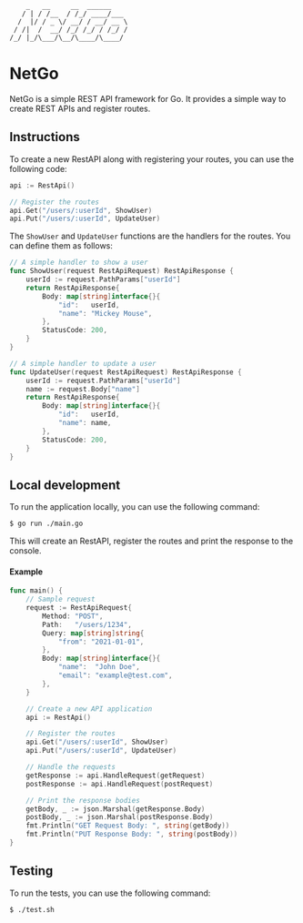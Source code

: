 ```
    _   __     __  ______
   / | / /__  / /_/ ____/___
  /  |/ / _ \/ __/ / __/ __ \
 / /|  /  __/ /_/ /_/ / /_/ /
/_/ |_/\___/\__/\____/\____/

```

# NetGo

NetGo is a simple REST API framework for Go. It provides a simple way to create REST APIs and register routes.

## Instructions

To create a new RestAPI along with registering your routes, you can use the following code:

```go
api := RestApi()

// Register the routes
api.Get("/users/:userId", ShowUser)
api.Put("/users/:userId", UpdateUser)
```

The `ShowUser` and `UpdateUser` functions are the handlers for the routes. You can define them as follows:

```go
// A simple handler to show a user
func ShowUser(request RestApiRequest) RestApiResponse {
	userId := request.PathParams["userId"]
	return RestApiResponse{
		Body: map[string]interface{}{
			"id":   userId,
			"name": "Mickey Mouse",
		},
		StatusCode: 200,
	}
}

// A simple handler to update a user
func UpdateUser(request RestApiRequest) RestApiResponse {
	userId := request.PathParams["userId"]
	name := request.Body["name"]
	return RestApiResponse{
		Body: map[string]interface{}{
			"id":   userId,
			"name": name,
		},
		StatusCode: 200,
	}
}
```

## Local development

To run the application locally, you can use the following command:

```bash
$ go run ./main.go
```

This will create an RestAPI, register the routes and print the response to the console.

#### Example

```go
func main() {
	// Sample request
	request := RestApiRequest{
		Method: "POST",
		Path:   "/users/1234",
		Query: map[string]string{
			"from": "2021-01-01",
		},
		Body: map[string]interface{}{
			"name":  "John Doe",
			"email": "example@test.com",
		},
	}

	// Create a new API application
	api := RestApi()

	// Register the routes
	api.Get("/users/:userId", ShowUser)
	api.Put("/users/:userId", UpdateUser)

	// Handle the requests
	getResponse := api.HandleRequest(getRequest)
	postResponse := api.HandleRequest(postRequest)

	// Print the response bodies
	getBody, _ := json.Marshal(getResponse.Body)
	postBody, _ := json.Marshal(postResponse.Body)
	fmt.Println("GET Request Body: ", string(getBody))
	fmt.Println("PUT Response Body: ", string(postBody))
}
```

## Testing

To run the tests, you can use the following command:

```bash
$ ./test.sh
```
